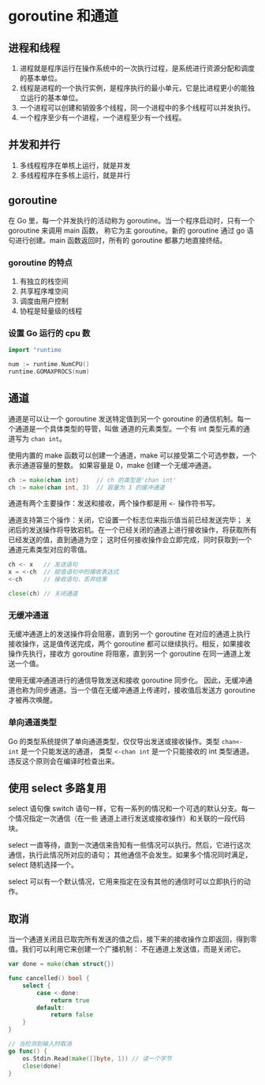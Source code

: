 # goroutine 和通道

## 进程和线程
1. 进程就是程序运行在操作系统中的一次执行过程，是系统进行资源分配和调度的基本单位。
2. 线程是进程的一个执行实例，是程序执行的最小单元，它是比进程更小的能独立运行的基本单位。
3. 一个进程可以创建和销毁多个线程，同一个进程中的多个线程可以并发执行。
4. 一个程序至少有一个进程，一个进程至少有一个线程。

## 并发和并行
1. 多线程程序在单核上运行，就是并发
2. 多线程程序在多核上运行，就是并行

## goroutine
在 Go 里，每一个并发执行的活动称为 goroutine。当一个程序启动时，只有一个 goroutine 来调用 main 函数，
称它为主 goroutine。新的 goroutine 通过 go 语句进行创建。main 函数返回时，所有的 goroutine 都暴力地直接终结。

### goroutine 的特点
1. 有独立的栈空间
2. 共享程序堆空间
3. 调度由用户控制
4. 协程是轻量级的线程

### 设置 Go 运行的 cpu 数
```go
import "runtime

num := runtime.NumCPU()
runtime.GOMAXPROCS(num)
```

## 通道
通道是可以让一个 goroutine 发送特定值到另一个 goroutine 的通信机制。每一个通道是一个具体类型的导管，叫做
通道的元素类型。一个有 int 类型元素的通道写为 `chan int`。

使用内置的 make 函数可以创建一个通道，make 可以接受第二个可选参数，一个表示通道容量的整数。
如果容量是 0，make 创建一个无缓冲通道。

```go
ch := make(chan int)     // ch 的类型是'chan int'
ch := make(chan int, 3)  // 容量为 3 的缓冲通道
```

通道有两个主要操作：发送和接收，两个操作都是用 `<-` 操作符书写。

通道支持第三个操作：关闭，它设置一个标志位来指示值当前已经发送完毕；
关闭后的发送操作将导致宕机。在一个已经关闭的通道上进行接收操作，将获取所有已经发送的值，直到通道为空；
这时任何接收操作会立即完成，同时获取到一个通道元素类型对应的零值。

```go
ch <- x   // 发送语句
x = <-ch  // 赋值语句中的接收表达式
<-ch      // 接收语句，丢弃结果

close(ch) // 关闭通道
```

### 无缓冲通道
无缓冲通道上的发送操作将会阻塞，直到另一个 goroutine 在对应的通道上执行接收操作，这是值传送完成，两个 goroutine 都可以继续执行。相反，如果接收操作先执行，接收方 goroutine 将阻塞，直到另一个 goroutine 在同一通道上发送一个值。

使用无缓冲通道进行的通信导致发送和接收 goroutine 同步化。
因此，无缓冲通道也称为同步通道。当一个值在无缓冲通道上传递时，接收值后发送方 goroutine 才被再次唤醒。

### 单向通道类型
Go 的类型系统提供了单向通道类型，仅仅导出发送或接收操作。类型 `chan<- int` 是一个只能发送的通道，
类型 `<-chan int` 是一个只能接收的 int 类型通道。违反这个原则会在编译时检查出来。

## 使用 select 多路复用
select 语句像 switch 语句一样，它有一系列的情况和一个可选的默认分支。每一个情况指定一次通信（在一些
通道上进行发送或接收操作）和关联的一段代码块。

select 一直等待，直到一次通信来告知有一些情况可以执行。然后，它进行这次通信，执行此情况所对应的语句；
其他通信不会发生。如果多个情况同时满足，select 随机选择一个。

select 可以有一个默认情况，它用来指定在没有其他的通信时可以立即执行的动作。

## 取消
当一个通道关闭且已取完所有发送的值之后，接下来的接收操作立即返回，得到零值。我们可以利用它来创建一个广播机制：
不在通道上发送值，而是关闭它。

```go
var done = make(chan struct{})

func cancelled() bool {
    select {
        case <-done:
            return true
        default:
            return false    
    }
}

// 当检测到输入时取消
go func() {
    os.Stdin.Read(make([]byte, 1)) // 读一个字节
    close(done)
}
```

